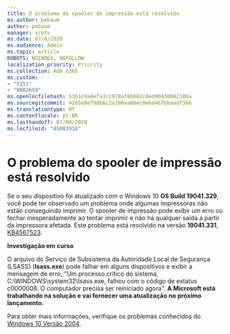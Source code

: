 ```yaml
---
title: O problema do spooler de impressão está resolvido
ms.author: pebaum
author: pebaum
manager: scotv
ms.date: 07/8/2020
ms.audience: Admin
ms.topic: article
ROBOTS: NOINDEX, NOFOLLOW
localization_priority: Priority
ms.collection: Adm_O365
ms.custom:
- "5151"
- "9002659"
ms.openlocfilehash: 53b1c9a8efa3cc978af8b602c8ed90430042186a
ms.sourcegitcommit: 4265a9e79db6c2a396aa80ec0ebd467bbaadf366
ms.translationtype: HT
ms.contentlocale: pt-BR
ms.lasthandoff: 07/08/2020
ms.locfileid: "45083918"
---
```

# <a name="print-spooler-issue-is-resolved"></a>O problema do spooler de impressão está resolvido

Se o seu dispositivo foi atualizado com o Windows 10  **OS Build 19041.329**, você pode ter observado um problema onde algumas impressoras não estão conseguindo imprimir. O spooler de impressão pode exibir um erro ou fechar inesperadamente ao tentar imprimir e não há qualquer saída a partir da impressora afetada. Este problema está resolvido na versão **19041.331**, [KB4567523](https://support.microsoft.com/help/4567523/windows-10-update-kb4567523).  

**Investigação em curso**

O arquivo do Serviço de Subsistema da Autoridade Local de Segurança (LSASS) (**Isass.exe**) pode falhar em alguns dispositivos e exibir a mensagem de erro, "Um processo crítico do sistema, C:\WINDOWS\system32\Isass.exe, falhou com o código de estatus c0000008. O computador precisa ser reiniciado agora".  **A Microsoft está trabalhando na solução e vai fornecer uma atualização no próximo lançamento.**

Para obter mais informações, verifique os problemas conhecidos do [Windows 10 Versão 2004](https://docs.microsoft.com/windows/release-information/status-windows-10-2004#442msgdesc).